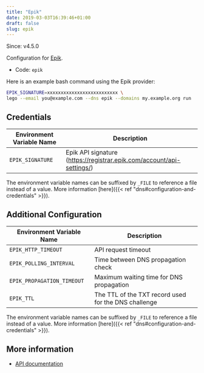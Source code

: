 ```yaml
---
title: "Epik"
date: 2019-03-03T16:39:46+01:00
draft: false
slug: epik
---
```


<!-- THIS DOCUMENTATION IS AUTO-GENERATED. PLEASE DO NOT EDIT. -->
<!-- providers/dns/epik/epik.toml -->
<!-- THIS DOCUMENTATION IS AUTO-GENERATED. PLEASE DO NOT EDIT. -->

Since: v4.5.0

Configuration for [Epik](https://www.epik.com/).


<!--more-->

- Code: `epik`

Here is an example bash command using the Epik provider:

```bash
EPIK_SIGNATURE=xxxxxxxxxxxxxxxxxxxxxxxxxx \
lego --email you@example.com --dns epik --domains my.example.org run
```




## Credentials

| Environment Variable Name | Description |
|-----------------------|-------------|
| `EPIK_SIGNATURE` | Epik API signature (https://registrar.epik.com/account/api-settings/) |

The environment variable names can be suffixed by `_FILE` to reference a file instead of a value.
More information [here]({{< ref "dns#configuration-and-credentials" >}}).


## Additional Configuration

| Environment Variable Name | Description |
|--------------------------------|-------------|
| `EPIK_HTTP_TIMEOUT` | API request timeout |
| `EPIK_POLLING_INTERVAL` | Time between DNS propagation check |
| `EPIK_PROPAGATION_TIMEOUT` | Maximum waiting time for DNS propagation |
| `EPIK_TTL` | The TTL of the TXT record used for the DNS challenge |

The environment variable names can be suffixed by `_FILE` to reference a file instead of a value.
More information [here]({{< ref "dns#configuration-and-credentials" >}}).




## More information

- [API documentation](https://docs.userapi.epik.com/v2/#/)

<!-- THIS DOCUMENTATION IS AUTO-GENERATED. PLEASE DO NOT EDIT. -->
<!-- providers/dns/epik/epik.toml -->
<!-- THIS DOCUMENTATION IS AUTO-GENERATED. PLEASE DO NOT EDIT. -->
